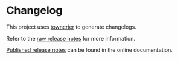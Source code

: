 # Changelog

This project uses [towncrier](https://towncrier.readthedocs.io/) to generate changelogs.

Refer to the [raw release notes](doc/source/changelog.rst) for more information.

[Published release notes](https://stk.docs.pyansys.com/version/stable/changelog.html) can be found in the online documentation.
